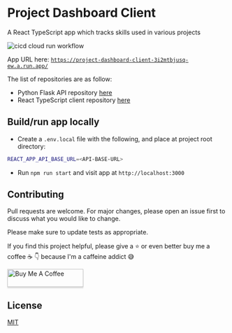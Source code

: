 # Project Dashboard Client

A React TypeScript app which tracks skills used in various projects

![cicd cloud run workflow](https://github.com/MatthewCYLau/project-dashboard-client/actions/workflows/cicd-cloud-run.yml/badge.svg)

App URL here: [`https://project-dashboard-client-3i2mtbjusq-ew.a.run.app/`](https://project-dashboard-client-3i2mtbjusq-ew.a.run.app/)

The list of repositories are as follow:

- Python Flask API repository [here](https://github.com/MatthewCYLau/project-dashboard-api)
- React TypeScript client repository [here](https://github.com/MatthewCYLau/project-dashboard-client)

## Build/run app locally

- Create a `.env.local` file with the following, and place at project root directory:

```bash
REACT_APP_API_BASE_URL=<API-BASE-URL>
```

- Run `npm run start` and visit app at `http://localhost:3000`

## Contributing

Pull requests are welcome. For major changes, please open an issue first to discuss what you would like to change.

Please make sure to update tests as appropriate.

If you find this project helpful, please give a :star: or even better buy me a coffee :coffee: :point_down: because I'm a caffeine addict :sweat_smile:

<a href="https://www.buymeacoffee.com/matlau" target="_blank"><img src="https://www.buymeacoffee.com/assets/img/custom_images/orange_img.png" alt="Buy Me A Coffee" style="height: 41px !important;width: 174px !important;box-shadow: 0px 3px 2px 0px rgba(190, 190, 190, 0.5) !important;-webkit-box-shadow: 0px 3px 2px 0px rgba(190, 190, 190, 0.5) !important;" ></a>

## License

[MIT](https://choosealicense.com/licenses/mit/)
